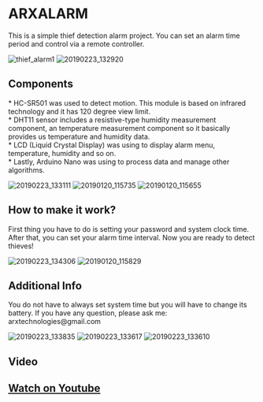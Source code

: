 

# ARXALARM
This is a simple thief detection alarm project. You can set an alarm time period and control via a remote controller.

![thief_alarm1](https://user-images.githubusercontent.com/30238276/53284897-42028300-376b-11e9-82b1-8b0eec166922.jpg)
![20190223_132920](https://user-images.githubusercontent.com/30238276/53287096-a253ed80-3788-11e9-8c2f-a14b61fd2a4c.jpg)

<h2>Components</h2>
* HC-SR501 was used to detect motion. This module is based on infrared technology and it has 120 degree view limit.<br>
* DHT11 sensor includes a resistive-type humidity measurement component, an temperature measurement component so it basically provides us temperature and humidity data.<br>
* LCD (Liquid Crystal Display) was using to display alarm menu, temperature, humidity and so on.<br>
* Lastly, Arduino Nano was using to process data and manage other algorithms.<br>

![20190223_133111](https://user-images.githubusercontent.com/30238276/53287136-0eceec80-3789-11e9-841d-700408197657.jpg)
![20190120_115735](https://user-images.githubusercontent.com/30238276/53284899-42028300-376b-11e9-9282-7be5286be83d.jpg)
![20190120_115655](https://user-images.githubusercontent.com/30238276/53284898-42028300-376b-11e9-819b-a0e07d2bde38.jpg)

<h2>How to make it work?</h2>
First thing you have to do is setting your password and system clock time. After that, you can set your alarm time interval. Now you are ready to detect thieves!<br>

![20190223_134306](https://user-images.githubusercontent.com/30238276/53287159-46d62f80-3789-11e9-9181-84382731191e.jpg)
![20190120_115829](https://user-images.githubusercontent.com/30238276/53284900-42028300-376b-11e9-91da-afbb8919cf7e.jpg)

<h2>Additional Info</h2>
You do not have to always set system time but you will have to change its battery.
If you have any question, please ask me: arxtechnologies@gmail.com

![20190223_133835](https://user-images.githubusercontent.com/30238276/53287181-83a22680-3789-11e9-8bd9-93f96fe8f2a4.jpg)
![20190223_133617](https://user-images.githubusercontent.com/30238276/53287200-b0563e00-3789-11e9-9ce2-983935f8e897.jpg)
![20190223_133610](https://user-images.githubusercontent.com/30238276/53287205-d845a180-3789-11e9-8987-aaad1a0d316d.jpg)


<h2>Video<h2>
<a href="https://www.youtube.com/watch?v=hUYbu--PCa4&feature=youtu.be">Watch on Youtube</a>

